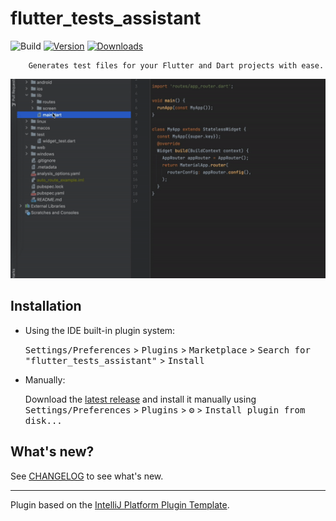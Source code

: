 # flutter_tests_assistant

![Build](https://github.com/ProjectAJ14/flutter_tests_assistant/workflows/Build/badge.svg)
[![Version](https://img.shields.io/jetbrains/plugin/v/24789.svg)](https://plugins.jetbrains.com/plugin/24789)
[![Downloads](https://img.shields.io/jetbrains/plugin/d/24789.svg)](https://plugins.jetbrains.com/plugin/24789)

<!-- Plugin description -->
        Generates test files for your Flutter and Dart projects with ease.
<!-- Plugin description end -->

<img src="img/demo.gif" alt="In action"/>


## Installation

- Using the IDE built-in plugin system:
  
  <kbd>Settings/Preferences</kbd> > <kbd>Plugins</kbd> > <kbd>Marketplace</kbd> > <kbd>Search for "flutter_tests_assistant"</kbd> >
  <kbd>Install</kbd>
  
- Manually:

  Download the [latest release](https://github.com/ProjectAJ14/flutter_tests_assistant/releases/latest) and install it manually using
  <kbd>Settings/Preferences</kbd> > <kbd>Plugins</kbd> > <kbd>⚙️</kbd> > <kbd>Install plugin from disk...</kbd>


## What's new?

See [CHANGELOG](CHANGELOG.md) to see what's new.


---
Plugin based on the [IntelliJ Platform Plugin Template][template].

[template]: https://github.com/JetBrains/intellij-platform-plugin-template
[docs:plugin-description]: https://plugins.jetbrains.com/docs/intellij/plugin-user-experience.html#plugin-description-and-presentation
